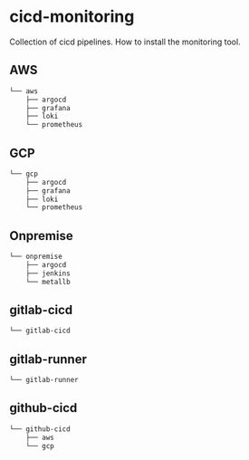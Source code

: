 # cicd-monitoring
Collection of cicd pipelines.
How to install the monitoring tool.

## AWS
```bash
└── aws
    ├── argocd
    ├── grafana
    ├── loki
    └── prometheus
```

## GCP
```bash
└── gcp
    ├── argocd
    ├── grafana
    ├── loki
    └── prometheus
```

## Onpremise
```bash
└── onpremise
    ├── argocd
    ├── jenkins
    └── metallb
```

## gitlab-cicd
```bash
└── gitlab-cicd
```

## gitlab-runner
```bash
└── gitlab-runner
```

## github-cicd
```bash
└── github-cicd
    ├── aws
    └── gcp
```
